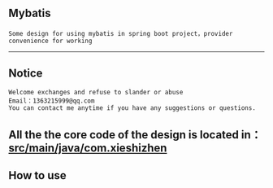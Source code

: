 ## Mybatis
````
Some design for using mybatis in spring boot project，provider convenience for working
````
---
## Notice
````
Welcome exchanges and refuse to slander or abuse
Email：1363215999@qq.com
You can contact me anytime if you have any suggestions or questions.
````
All the the core code of the design is located in：
[src/main/java/com.xieshizhen](https://github.com/Kitetop/mybatis/tree/master/src/main/java/com/xieshizhen)
---
## How to use